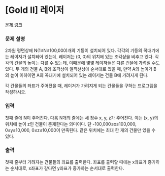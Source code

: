 # [Gold II] 레이저

[문제 링크](https://www.acmicpc.net/problem/1732) 

### 문제 설명

<p>2차원 평면상에 N(1≤N≤100,000)개의 기둥이 설치되어 있다. 각각의 기둥의 꼭대기에는 레이저가 설치되어 있는데, 레이저는 (0, 0)의 위치에 있는 조각상을 비추고 있다. 각각의 건물의 높이는 다를 수 있는데, 이때문에 몇몇 레이저들은 다른 건물에 가려질 수도 있다. 두 개의 건물 A, B와 조각상이 일직선상에 순서대로 있을 때, 만약 A의 높이가 B의 높이 이하이면 A의 꼭대기에 설치되어 있는 레이저는 건물 B에 가려지게 된다.</p>
<p>각 건물들의 좌표가 주어졌을 때, 레이저가 가려지게 되는 건물들을 구하는 프로그램을 작성하시오.</p>

### 입력 

 <p>첫째 줄에 N이 주어진다. 다음 N개의 줄에는 세 정수 x, y, z가 주어진다. 이는 (x, y)의 위치에 높이 z인 건물이 존재한다는 의미이다. 단 -100,000≤x≤100,000, 0≤y≤10,000, 0≤z≤10,000이 만족된다. 같은 위치에는 최대 한 개의 건물만 있을 수 있다.</p>

### 출력 

 <p>첫째 줄부터 가려지는 건물들의 좌표를 출력한다. 좌표를 출력할 때에는 x좌표가 증가하는 순서대로, x좌표가 같다면 y좌표가 증가하는 순서대로 출력한다.</p>

